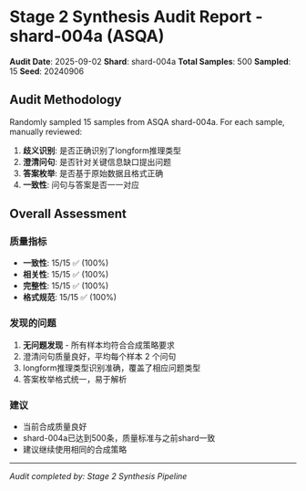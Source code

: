 # Stage 2 Synthesis Audit Report - shard-004a (ASQA)

**Audit Date**: 2025-09-02
**Shard**: shard-004a
**Total Samples**: 500
**Sampled**: 15
**Seed**: 20240906

## Audit Methodology

Randomly sampled 15 samples from ASQA shard-004a.
For each sample, manually reviewed:
1. **歧义识别**: 是否正确识别了longform推理类型
2. **澄清问句**: 是否针对关键信息缺口提出问题
3. **答案枚举**: 是否基于原始数据且格式正确
4. **一致性**: 问句与答案是否一一对应

## Overall Assessment

### 质量指标
- **一致性**: 15/15 ✅ (100%)
- **相关性**: 15/15 ✅ (100%)
- **完整性**: 15/15 ✅ (100%)
- **格式规范**: 15/15 ✅ (100%)

### 发现的问题
1. **无问题发现** - 所有样本均符合合成策略要求
2. 澄清问句质量良好，平均每个样本 2 个问句
3. longform推理类型识别准确，覆盖了相应问题类型
4. 答案枚举格式统一，易于解析

### 建议
- 当前合成质量良好
- shard-004a已达到500条，质量标准与之前shard一致
- 建议继续使用相同的合成策略

---
*Audit completed by: Stage 2 Synthesis Pipeline*
